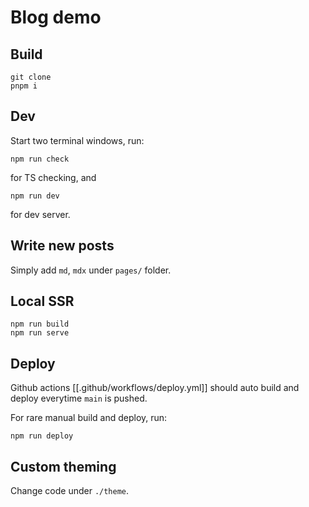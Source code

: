 # Blog demo

## Build

```
git clone
pnpm i
```

## Dev

Start two terminal windows, run:

```
npm run check
```

for TS checking,
and

```
npm run dev
```

for dev server.

## Write new posts

Simply add `md`, `mdx` under `pages/` folder.

## Local SSR

```
npm run build
npm run serve
```

## Deploy

Github actions [[.github/workflows/deploy.yml]] should auto build and deploy everytime `main` is pushed.

For rare manual build and deploy, run:

```
npm run deploy
```

## Custom theming

Change code under `./theme`.
